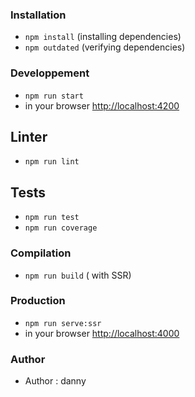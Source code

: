 
### Installation
* `npm install` (installing dependencies)
* `npm outdated` (verifying dependencies)

### Developpement
* `npm run start`
* in your browser [http://localhost:4200](http://localhost:4200) 

## Linter
* `npm run lint`

## Tests
* `npm run test`
* `npm run coverage`

### Compilation
* `npm run build`       ( with SSR)

### Production
* `npm run serve:ssr`
* in your browser [http://localhost:4000](http://localhost:4000) 


### Author
* Author  : danny
